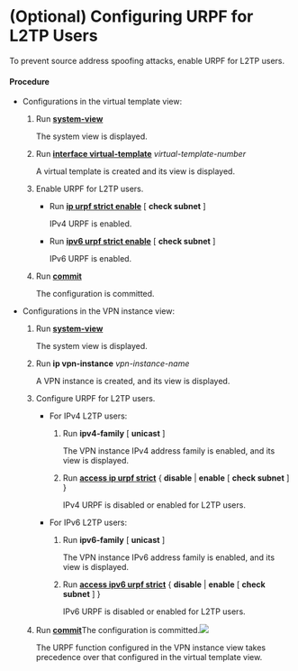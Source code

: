 (Optional) Configuring URPF for L2TP Users
==========================================

To prevent source address spoofing attacks, enable URPF for L2TP users.

#### Procedure

* Configurations in the virtual template view:
  
  
  1. Run [**system-view**](cmdqueryname=system-view)
     
     The system view is displayed.
  2. Run [**interface virtual-template**](cmdqueryname=interface+virtual-template) *virtual-template-number*
     
     A virtual template is created and its view is displayed.
  3. Enable URPF for L2TP users.
     + Run [**ip urpf strict enable**](cmdqueryname=ip+urpf+strict+enable) [ **check subnet** ]
       
       IPv4 URPF is enabled.
     + Run [**ipv6 urpf strict enable**](cmdqueryname=ipv6+urpf+strict+enable) [ **check subnet** ]
       
       IPv6 URPF is enabled.
  4. Run [**commit**](cmdqueryname=commit)
     
     The configuration is committed.
* Configurations in the VPN instance view:
  
  
  1. Run [**system-view**](cmdqueryname=system-view)
     
     The system view is displayed.
  2. Run **ip vpn-instance** *vpn-instance-name*
     
     A VPN instance is created, and its view is displayed.
  3. Configure URPF for L2TP users.
     + For IPv4 L2TP users:
       1. Run **ipv4-family** [ **unicast** ]
          
          The VPN instance IPv4 address family is enabled, and its view is displayed.
       2. Run [**access ip urpf strict**](cmdqueryname=access+ip+urpf+strict) { **disable** | **enable** [ **check subnet** ] }
          
          IPv4 URPF is disabled or enabled for L2TP users.
     + For IPv6 L2TP users:
       1. Run **ipv6-family** [ **unicast** ]
          
          The VPN instance IPv6 address family is enabled, and its view is displayed.
       2. Run [**access ipv6 urpf strict**](cmdqueryname=access+ipv6+urpf+strict) { **disable** | **enable** [ **check subnet** ] }
          
          IPv6 URPF is disabled or enabled for L2TP users.
  4. Run [**commit**](cmdqueryname=commit)The configuration is committed.![](../../../../public_sys-resources/note_3.0-en-us.png) 
     
     The URPF function configured in the VPN instance view takes precedence over that configured in the virtual template view.
